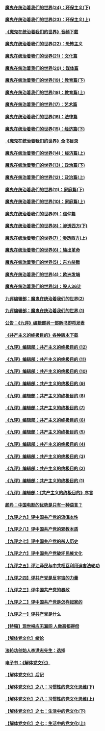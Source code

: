 #### [魔鬼在统治着我们的世界(24)：环保主义(下)](../pages/nsc422/n10695307.md?t=10090632) 

#### [魔鬼在统治着我们的世界(23)：环保主义(上)](../pages/nsc422/n10688613.md?t=10090632) 

#### [《魔鬼在统治着我们的世界》音频下载](../pages/nsc422/n10635553.md?t=10090632) 

#### [魔鬼在统治着我们的世界(22)：恐怖主义](../pages/nsc422/n10614727.md?t=10090632) 

#### [魔鬼在统治着我们的世界(21)：文化篇](../pages/nsc422/n10597706.md?t=10090632) 

#### [魔鬼在统治着我们的世界(20)：媒体篇](../pages/nsc422/n10586579.md?t=10090632) 

#### [魔鬼在统治着我们的世界(19)：教育篇(下)](../pages/nsc422/n10564808.md?t=10090632) 

#### [魔鬼在统治着我们的世界(18)：教育篇(上)](../pages/nsc422/n10526970.md?t=10090632) 

#### [魔鬼在统治着我们的世界(17)：艺术篇](../pages/nsc422/n10499093.md?t=10090632) 

#### [魔鬼在统治着我们的世界(16)：法律篇](../pages/nsc422/n10485969.md?t=10090632) 

#### [魔鬼在统治着我们的世界(15)：经济篇(下)](../pages/nsc422/n10469975.md?t=10090632) 

#### [《魔鬼在统治着我们的世界》全书目录](../pages/nsc422/n10464261.md?t=10090632) 

#### [魔鬼在统治着我们的世界(14)：经济篇(上)](../pages/nsc422/n10457370.md?t=10090632) 

#### [魔鬼在统治着我们的世界(13)：政治篇(下)](../pages/nsc422/n10448270.md?t=10090632) 

#### [魔鬼在统治着我们的世界(12)：政治篇(上)](../pages/nsc422/n10444576.md?t=10090632) 

#### [魔鬼在统治着我们的世界(11)：家庭篇(下)](../pages/nsc422/n10440961.md?t=10090632) 

#### [魔鬼在统治着我们的世界(10)：家庭篇(上)](../pages/nsc422/n10435448.md?t=10090632) 

#### [魔鬼在统治着我们的世界(9)：信仰篇](../pages/nsc422/n10432159.md?t=10090632) 

#### [魔鬼在统治着我们的世界(8)：渗透西方(下)](../pages/nsc422/n10429603.md?t=10090632) 

#### [魔鬼在统治着我们的世界(7)：渗透西方(上)](../pages/nsc422/n10426013.md?t=10090632) 

#### [魔鬼在统治着我们的世界(6)：输出革命](../pages/nsc422/n10421536.md?t=10090632) 

#### [魔鬼在统治着我们的世界(5)：东方杀戮](../pages/nsc422/n10417707.md?t=10090632) 

#### [魔鬼在统治着我们的世界(4)：欧洲发端](../pages/nsc422/n10414890.md?t=10090632) 

#### [魔鬼在统治着我们的世界(3)：毁人36计](../pages/nsc422/n10411583.md?t=10090632) 

#### [九评编辑部：魔鬼在统治着我们的世界(2)](../pages/nsc422/n10410036.md?t=10090632) 

#### [九评编辑部：魔鬼在统治着我们的世界 (1)](../pages/nsc422/n10406825.md?t=10090632) 

#### [公告：《九评》编辑部另一部新书即将发表](../pages/nsc422/n10405104.md?t=10090632) 

#### [《共产主义的终极目的》各种版本下载](../pages/nsc422/n10022138.md?t=10090632) 

#### [《九评》编辑部：共产主义的终极目的 (12)](../pages/nsc422/n9933272.md?t=10090632) 

#### [《九评》编辑部：共产主义的终极目的 (11)](../pages/nsc422/n9924973.md?t=10090632) 

#### [《九评》编辑部：共产主义的终极目的 (10)](../pages/nsc422/n9920883.md?t=10090632) 

#### [《九评》编辑部：共产主义的终极目的 (9)](../pages/nsc422/n9916363.md?t=10090632) 

#### [《九评》编辑部：共产主义的终极目的 (8)](../pages/nsc422/n9912488.md?t=10090632) 

#### [《九评》编辑部：共产主义的终极目的 (7)](../pages/nsc422/n9901176.md?t=10090632) 

#### [《九评》编辑部：共产主义的终极目的 (6)](../pages/nsc422/n9899359.md?t=10090632) 

#### [《九评》编辑部：共产主义的终极目的 (5)](../pages/nsc422/n9893174.md?t=10090632) 

#### [《九评》编辑部：共产主义的终极目的 (4)](../pages/nsc422/n9891246.md?t=10090632) 

#### [《九评》编辑部：共产主义的终极目的 (3)](../pages/nsc422/n9879879.md?t=10090632) 

#### [《九评》编辑部：共产主义的终极目的 (2)](../pages/nsc422/n9876205.md?t=10090632) 

#### [《九评》编辑部：共产主义的终极目的 (1)](../pages/nsc422/n9865857.md?t=10090632) 

#### [《九评》编辑部：《共产主义的终极目的》序言](../pages/nsc422/n9862666.md?t=10090632) 

#### [颜丹：中国电影的优势是只有一种语言？](../pages/nsc422/n9583062.md?t=10090632) 

#### [【九评之九】评中国共产党的流氓本性](../pages/nsc422/n737542.md?t=10090632) 

#### [【九评之八】评中国共产党的邪教本质](../pages/nsc422/n735942.md?t=10090632) 

#### [【九评之七】评中国共产党的杀人历史](../pages/nsc422/n733806.md?t=10090632) 

#### [【九评之六】评中国共产党破坏民族文化](../pages/nsc422/n731667.md?t=10090632) 

#### [【九评之五】评江泽民与中共相互利用迫害法轮功](../pages/nsc422/n730058.md?t=10090632) 

#### [【九评之四】评共产党是反宇宙的力量](../pages/nsc422/n727814.md?t=10090632) 

#### [【九评之三】评中国共产党的暴政](../pages/nsc422/n725597.md?t=10090632) 

#### [【九评之二】评中国共产党是怎样起家的](../pages/nsc422/n723946.md?t=10090632) 

#### [【九评之一】评共产党是什么](../pages/nsc422/n722529.md?t=10090632) 

#### [【特稿】现世报应无漏网 人做恶都得偿](../pages/nsc422/n4215167.md?t=10090632) 

#### [【解体党文化】绪论](../pages/nsc422/n1449356.md?t=10090632) 

#### [法轮功创始人李洪志先生：选择](../pages/nsc422/n3580738.md?t=10090632) 

#### [电子书：《解体党文化》](../pages/nsc422/n1573484.md?t=10090632) 

#### [【解体党文化】后记](../pages/nsc422/n1531999.md?t=10090632) 

#### [【解体党文化】之八：习惯性的党文化思维(下)](../pages/nsc422/n1526477.md?t=10090632) 

#### [【解体党文化】之八：习惯性的党文化思维(上)](../pages/nsc422/n1520631.md?t=10090632) 

#### [【解体党文化】之七：生活中的党文化(下)](../pages/nsc422/n1513446.md?t=10090632) 

#### [【解体党文化】之七：生活中的党文化(上)](../pages/nsc422/n1509358.md?t=10090632) 

